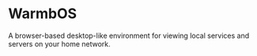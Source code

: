 # WarmbOS
A browser-based desktop-like environment for viewing local services and servers on your home network.
